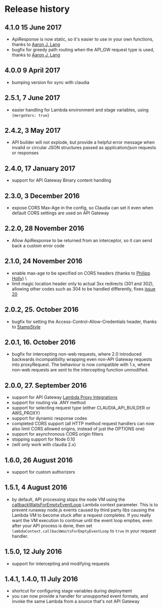 # Release history

## 4.1.0 15 June 2017

- ApiResponse is now static, so it's easier to use in your own functions, thanks to [Aaron J. Lang](https://github.com/aaronjameslang)
- bugfix for greedy path routing when the API_GW request type is used, thanks to [Aaron J. Lang](https://github.com/aaronjameslang)


## 4.0.0 9 April 2017

- bumping version for sync with claudia

## 2.5.1, 7 June 2017

- easier handling for Lambda environment and stage variables, using `{mergeVars: true}` 

## 2.4.2, 3 May 2017

- API builder will not explode, but provide a helpful error message when invalid or circular JSON structures passed as application/json requests or responses

## 2.4.0, 17 January 2017

- support for API Gateway Binary content handling

## 2.3.0, 3 December 2016

- expose CORS Max-Age in the config, so Claudia can set it even when default CORS settings are used on API Gateway

## 2.2.0, 28 November 2016

- Allow ApiResponse to be returned from an interceptor, so it can send back a custom error code

## 2.1.0, 24 November 2016

- enable max-age to be specified on CORS headers (thanks to [Philipp Holly](https://github.com/phips28)) \
- limit magic location header only to actual 3xx redirects (301 and 302), allowing other codes such as 304 to be handled differently, fixes [issue 20](https://github.com/claudiajs/claudia-api-builder/issues/20) 

## 2.0.2, 25. October 2016

- bugfix for setting the Access-Control-Allow-Credentials header, thanks to [StampStyle](https://github.com/StampStyle)

## 2.0.1, 16. October 2016

- bugfix for intercepting non-web requests, where 2.0 introduced backwards incompatibility wrapping even non-API Gateway requests into proxyRequest. The behaviour is now compatible with 1.x, where non-web requests are sent to the intercepting function unmodified.

## 2.0.0, 27. September 2016 

- support for API Gateway [Lambda Proxy Integrations](docs.aws.amazon.com/apigateway/latest/developerguide/api-gateway-create-api-as-simple-proxy-for-lambda.html)
- support for routing via .ANY method
- support for selecting request type (either CLAUDIA_API_BUILDER or AWS_PROXY)
- support for dynamic response codes
- completed CORS support (all HTTP method request handlers can now also limit CORS allowed origins, instead of just the OPTIONS one)
- support for asynchronous CORS origin filters
- stopping support for Node 0.10
- (will only work with claudia 2.x)

## 1.6.0, 26 August 2016

- support for custom authorizers

## 1.5.1, 4 August 2016

- by default, API processing stops the node VM using the [callbackWaitsForEmptyEventLoop](http://docs.aws.amazon.com/lambda/latest/dg/nodejs-prog-model-context.html) Lambda context parameter. This is to prevent runaway node.js events caused by third party libs causing the Lambda VM to become stuck after a request completes. If you really want the VM execution to continue until the event loop empties, even after your API process is done, then set `lambdaContext.callbackWaitsForEmptyEventLoop` to `true` in your request handler.

## 1.5.0, 12 July 2016

- support for intercepting and modifying requests

## 1.4.1, 1.4.0, 11 July 2016

- shortcut for configuring stage variables during deployment
- you can now provide a handler for unsupported event formats, and invoke the same Lambda from a source that's not API Gateway
